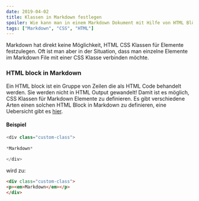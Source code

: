 ```yaml
---
date: 2019-04-02
title: Klassen in Markdown festlegen
spoiler: Wie kann man in einem Markdown Dokument mit Hilfe von HTML Blöcken CSS Klassen angeben kann
tags: ["Markdown", "CSS", "HTML"]
---
```

Markdown hat direkt keine Möglichkeit, HTML CSS Klassen für Elemente festzulegen. Oft ist man aber in der Situation, dass man einzelne Elemente im Markdown File mit einer CSS Klasse verbinden möchte.

### HTML block in Markdown

Ein HTML block ist ein Gruppe von Zeilen die als HTML Code behandelt werden. Sie werden nicht in HTML Output gewandelt! Damit ist es möglich, CSS Klassen für Markdown Elemente zu definieren. Es gibt verschiedene Arten einen solchen HTML Block in Markdown zu definieren, eine Uebersicht gibt es [hier](https://spec.commonmark.org/0.28/#html-blocks).

#### Beispiel

```javascript
<div class="custom-class">
 
*Markdown*
 
</div>
```

wird zu:

```html
<div class="custom-class">
<p><em>Markdown</em></p>
</div>
```

